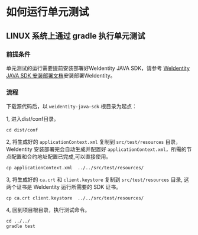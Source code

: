 # 如何运行单元测试

## LINUX 系统上通过 gradle 执行单元测试

### 前提条件

单元测试的运行需要提前安装部署好WeIdentity JAVA SDK，请参考 [WeIdentity JAVA SDK 安装部署文档](https://weidentity.readthedocs.io/zh_CN/stable/docs/weidentity-installation.html#)安装部署WeIdentity。
  
### 流程

下载源代码后，以 `weidentity-java-sdk` 根目录为起点：

1, 进入dist/conf目录。

```shell
cd dist/conf
```

2, 将生成好的 `applicationContext.xml` 复制到 `src/test/resources` 目录，WeIdentity 安装部署完会自动生成并配置好 `applicationContext.xml`，所需的节点配置和合约地址配置已完成,可以直接使用。

```shell
cp applicationContext.xml  ../../src/test/resources/
```

3, 将生成好的 `ca.crt` 和 `client.keystore` 复制到 `src/test/resources` 目录,
     这两个证书是 WeIdentity 运行所需要的 SDK 证书。

```shell
cp ca.crt client.keystore  ../../src/test/resources/
```

4, 回到项目根目录，执行测试命令。

```shell
cd ../../
gradle test
 ```
